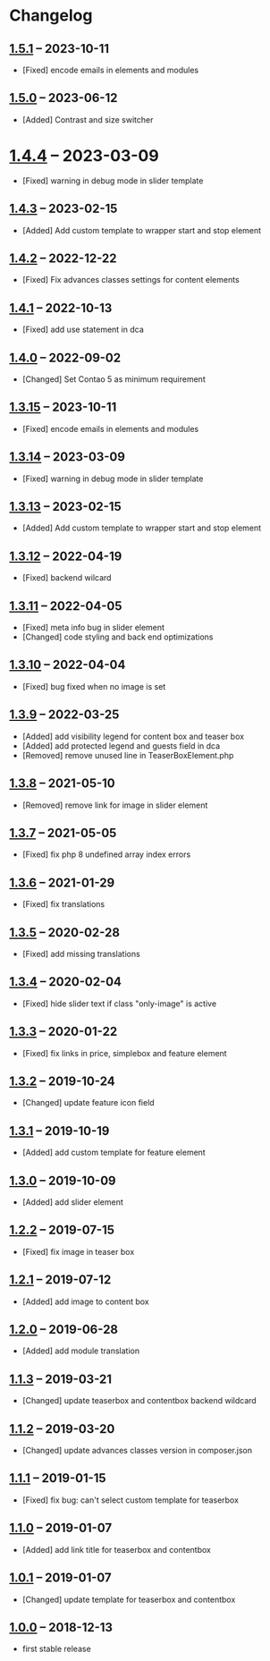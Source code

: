 # Changelog

[//]: <> (
Types of changes
    Added for new Addeds.
    Changed for changes in existing functionality.
    Deprecated for soon-to-be removed Addeds.
    Removed for now removed Addeds.
    Fixed for any bug fixes.
    Security in case of vulnerabilities.
)

## [1.5.1](https://github.com/contao-themes-net/theme-components-bundle/tree/1.5.1) – 2023-10-11

- [Fixed] encode emails in elements and modules

## [1.5.0](https://github.com/contao-themes-net/theme-components-bundle/tree/1.5.0) – 2023-06-12

- [Added] Contrast and size switcher

# [1.4.4](https://github.com/contao-themes-net/theme-components-bundle/tree/1.4.4) – 2023-03-09

- [Fixed] warning in debug mode in slider template

## [1.4.3](https://github.com/contao-themes-net/theme-components-bundle/tree/1.4.3) – 2023-02-15

- [Added] Add custom template to wrapper start and stop element

## [1.4.2](https://github.com/contao-themes-net/theme-components-bundle/tree/1.4.2) – 2022-12-22

- [Fixed] Fix advances classes settings for content elements

## [1.4.1](https://github.com/contao-themes-net/theme-components-bundle/tree/1.4.1) – 2022-10-13

- [Fixed] add use statement in dca

## [1.4.0](https://github.com/contao-themes-net/theme-components-bundle/tree/1.4.0) – 2022-09-02

- [Changed] Set Contao 5 as minimum requirement

## [1.3.15](https://github.com/contao-themes-net/theme-components-bundle/tree/1.3.15) – 2023-10-11

- [Fixed] encode emails in elements and modules

## [1.3.14](https://github.com/contao-themes-net/theme-components-bundle/tree/1.3.14) – 2023-03-09

- [Fixed] warning in debug mode in slider template

## [1.3.13](https://github.com/contao-themes-net/theme-components-bundle/tree/1.3.13) – 2023-02-15

- [Added] Add custom template to wrapper start and stop element

## [1.3.12](https://github.com/contao-themes-net/theme-components-bundle/tree/1.3.12) – 2022-04-19

- [Fixed] backend wilcard

## [1.3.11](https://github.com/contao-themes-net/theme-components-bundle/tree/1.3.11) – 2022-04-05

- [Fixed] meta info bug in slider element
- [Changed] code styling and back end optimizations

## [1.3.10](https://github.com/contao-themes-net/theme-components-bundle/tree/1.3.10) – 2022-04-04

- [Fixed] bug fixed when no image is set

## [1.3.9](https://github.com/contao-themes-net/theme-components-bundle/tree/1.3.9) – 2022-03-25

- [Added] add visibility legend for content box and teaser box
- [Added] add protected legend and guests field in dca
- [Removed] remove unused line in TeaserBoxElement.php

## [1.3.8](https://github.com/contao-themes-net/theme-components-bundle/tree/1.3.8) – 2021-05-10

- [Removed] remove link for image in slider element

## [1.3.7](https://github.com/contao-themes-net/theme-components-bundle/tree/1.3.7) – 2021-05-05

- [Fixed] fix php 8 undefined array index errors

## [1.3.6](https://github.com/contao-themes-net/theme-components-bundle/tree/1.3.6) – 2021-01-29

- [Fixed] fix translations

## [1.3.5](https://github.com/contao-themes-net/theme-components-bundle/tree/1.3.5) – 2020-02-28

- [Fixed] add missing translations

## [1.3.4](https://github.com/contao-themes-net/theme-components-bundle/tree/1.3.4) – 2020-02-04

- [Fixed] hide slider text if class "only-image" is active

## [1.3.3](https://github.com/contao-themes-net/theme-components-bundle/tree/1.3.3) – 2020-01-22

- [Fixed] fix links in price, simplebox and feature element

## [1.3.2](https://github.com/contao-themes-net/theme-components-bundle/tree/1.3.2) – 2019-10-24

- [Changed] update feature icon field

## [1.3.1](https://github.com/contao-themes-net/theme-components-bundle/tree/1.3.1) – 2019-10-19

- [Added] add custom template for feature element

## [1.3.0](https://github.com/contao-themes-net/theme-components-bundle/tree/1.3.0) – 2019-10-09

- [Added] add slider element

## [1.2.2](https://github.com/contao-themes-net/theme-components-bundle/tree/1.2.2) – 2019-07-15

- [Fixed] fix image in teaser box

## [1.2.1](https://github.com/contao-themes-net/theme-components-bundle/tree/1.2.1) – 2019-07-12

- [Added] add image to content box

## [1.2.0](https://github.com/contao-themes-net/theme-components-bundle/tree/1.2.0) – 2019-06-28

- [Added] add module translation

## [1.1.3](https://github.com/contao-themes-net/theme-components-bundle/tree/1.1.3) – 2019-03-21

- [Changed] update teaserbox and contentbox backend wildcard

## [1.1.2](https://github.com/contao-themes-net/theme-components-bundle/tree/1.1.2) – 2019-03-20

- [Changed] update advances classes version in composer.json

## [1.1.1](https://github.com/contao-themes-net/theme-components-bundle/tree/1.1.1) – 2019-01-15

- [Fixed] fix bug: can't select custom template for teaserbox

## [1.1.0](https://github.com/contao-themes-net/theme-components-bundle/tree/1.1.0) – 2019-01-07

- [Added] add link title for teaserbox and contentbox

## [1.0.1](https://github.com/contao-themes-net/theme-components-bundle/tree/1.0.1) – 2019-01-07

- [Changed] update template for teaserbox and contentbox

## [1.0.0](https://github.com/contao-themes-net/theme-components-bundle/tree/1.0.0) – 2018-12-13

- first stable release
